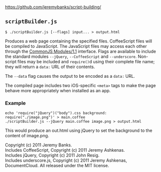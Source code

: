 https://github.com/jeremybanks/script-building/

## `scriptBuilder.js`

    $ ./scriptBuilder.js [--flags] input... > output.html

Produces a web page containing the specified files. CoffeeScript files will be
compiled to JavaScript. The JavaScript files may access each other through
the [CommonJS Modules/1.1](http://wiki.commonjs.org/wiki/Modules/1.1)
interface. Flags are available to include the standard modules `--jQuery`,
`--CoffeeScript` and `--underscore`. Non-script files may be included and
`require()`d using their complete file name; they will return a `data:` URL of
their contents.

The `--data` flag causes the output to be encoded as a `data:` URL.

The compiled page includes two iOS-specific `<meta>` tags to make the page
behave more appropriately when installed as an app.

### Example

    echo 'require("jQuery")("body").css background: require("./image.png")' > main.coffee
    ./scriptBuilder.js --jQuery main.coffee image.png > output.html

This would produce an out.html using jQuery to set the background to the
content of image.png.

Copyright (c) 2011 Jeremy Banks.  
Includes CoffeeScript, Copyright (c) 2011 Jeremy Ashkenas.  
Includes jQuery, Copyright (c) 2011 John Resig.  
Includes underscore.js, Copyright (c) 2011 Jeremy Ashkenas, DocumentCloud.
All released under the MIT license.
